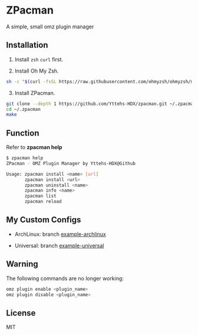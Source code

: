 # ZPacman

A simple, small omz plugin manager

## Installation

1. Install `zsh` `curl` first.

2. Install Oh My Zsh.

```bash
sh -c "$(curl -fsSL https://raw.githubusercontent.com/ohmyzsh/ohmyzsh/master/tools/install.sh)"
```

3. Install ZPacman.

```bash
git clone --depth 1 https://github.com/Yttehs-HDX/zpacman.git ~/.zpacman
cd ~/.zpacman
make
```

## Function

Refer to **zpacman help**

```bash
$ zpacman help
ZPacman - OMZ Plugin Manager by Yttehs-HDX@Github

Usage: zpacman install <name> [url]
       zpacman install <url>
       zpacman uninstall <name>
       zpacman info <name>
       zpacman list
       zpacman reload
```

## My Custom Configs

- ArchLinux: branch [example-archlinux](https://github.com/Yttehs-HDX/zpacman/tree/example-archlinux)

- Universal: branch [example-universal](https://github.com/Yttehs-HDX/zpacman/tree/example-universal)

## Warning

The following commands are no longer working:

```bash
omz plugin enable <plugin_name>
omz plugin disable <plugin_name>
```

## License

MIT
